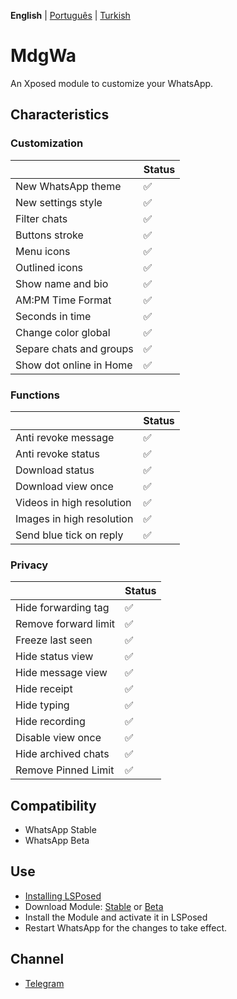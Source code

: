  **English** | [Português](languages/README_PTBR.md) | [Turkish](languages/README_TR.md)

# MdgWa

An Xposed module to customize your WhatsApp.

## Characteristics

### Customization

|                         | Status |
|-------------------------| ------------- |
| New WhatsApp theme      | ✅ |
| New settings style      | ✅ |
| Filter chats            | ✅ |
| Buttons stroke          | ✅ |
| Menu icons              | ✅ |
| Outlined icons          | ✅ |
| Show name and bio       | ✅ |
| AM:PM Time Format       | ✅ |
| Seconds in time         | ✅ |
| Change color global     | ✅ |
| Separe chats and groups | ✅ |
| Show dot online in Home | ✅ |

### Functions

|  | Status |
| ------------- | ------------ |
| Anti revoke message | ✅ |
| Anti revoke status | ✅ |
| Download status | ✅|
| Download view once | ✅ |
| Videos in high resolution | ✅ |
| Images in high resolution | ✅ |
| Send blue tick on reply | ✅ |

### Privacy

|                      | Status |
|----------------------| ------------- |
| Hide forwarding tag  | ✅ |
| Remove forward limit | ✅ |
| Freeze last seen     | ✅ |
| Hide status view     | ✅ |
| Hide message view    | ✅ |
| Hide receipt         | ✅ |
| Hide typing          | ✅ |
| Hide recording       | ✅ |
| Disable view once    | ✅ |
| Hide archived chats  | ✅ |
| Remove Pinned Limit  | ✅ |

## Compatibility

- WhatsApp Stable
- WhatsApp Beta

## Use

- [Installing LSPosed](https://github.com/LSPosed/LSPosed)
- Download Module: [Stable](https://github.com/ItsMadruga/MdgWa/releases/latest) or [Beta](https://github.com/ItsMadruga/MdgWa/actions)
- Install the Module and activate it in LSPosed
- Restart WhatsApp for the changes to take effect.

## Channel

- [Telegram](https://t.me/mdgwamodule)
